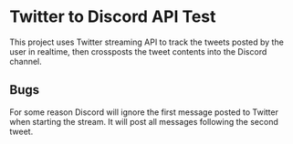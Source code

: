 # Twitter to Discord API Test
This project uses Twitter streaming API to track the tweets posted by the user in realtime, then crossposts the tweet contents into the Discord channel.

## Bugs
For some reason Discord will ignore the first message posted to Twitter when starting the stream. It will post all messages following the second tweet.
